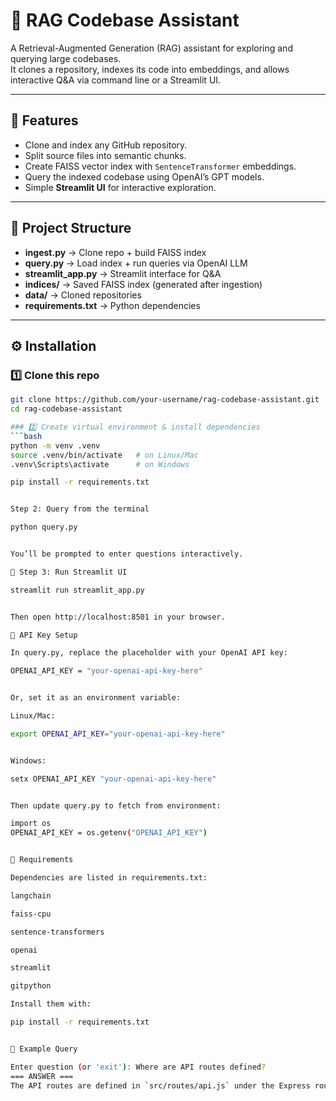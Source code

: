 # 📘 RAG Codebase Assistant

A Retrieval-Augmented Generation (RAG) assistant for exploring and querying large codebases.  
It clones a repository, indexes its code into embeddings, and allows interactive Q&A via command line or a Streamlit UI.

---

## 🚀 Features
- Clone and index any GitHub repository.
- Split source files into semantic chunks.
- Create FAISS vector index with `SentenceTransformer` embeddings.
- Query the indexed codebase using OpenAI’s GPT models.
- Simple **Streamlit UI** for interactive exploration.

---

## 📂 Project Structure

- **ingest.py** → Clone repo + build FAISS index  
- **query.py** → Load index + run queries via OpenAI LLM  
- **streamlit_app.py** → Streamlit interface for Q&A  
- **indices/** → Saved FAISS index (generated after ingestion)  
- **data/** → Cloned repositories  
- **requirements.txt** → Python dependencies  

---

## ⚙️ Installation

### 1️⃣ Clone this repo
```bash
git clone https://github.com/your-username/rag-codebase-assistant.git
cd rag-codebase-assistant

### 2️⃣ Create virtual environment & install dependencies
```bash
python -m venv .venv
source .venv/bin/activate   # on Linux/Mac
.venv\Scripts\activate      # on Windows

pip install -r requirements.txt


Step 2: Query from the terminal

python query.py


You’ll be prompted to enter questions interactively.

🔹 Step 3: Run Streamlit UI

streamlit run streamlit_app.py


Then open http://localhost:8501 in your browser.

🔑 API Key Setup

In query.py, replace the placeholder with your OpenAI API key:

OPENAI_API_KEY = "your-openai-api-key-here"


Or, set it as an environment variable:

Linux/Mac:

export OPENAI_API_KEY="your-openai-api-key-here"


Windows:

setx OPENAI_API_KEY "your-openai-api-key-here"


Then update query.py to fetch from environment:

import os
OPENAI_API_KEY = os.getenv("OPENAI_API_KEY")


📌 Requirements

Dependencies are listed in requirements.txt:

langchain

faiss-cpu

sentence-transformers

openai

streamlit

gitpython

Install them with:

pip install -r requirements.txt


🎯 Example Query

Enter question (or 'exit'): Where are API routes defined?
=== ANSWER ===
The API routes are defined in `src/routes/api.js` under the Express router.


